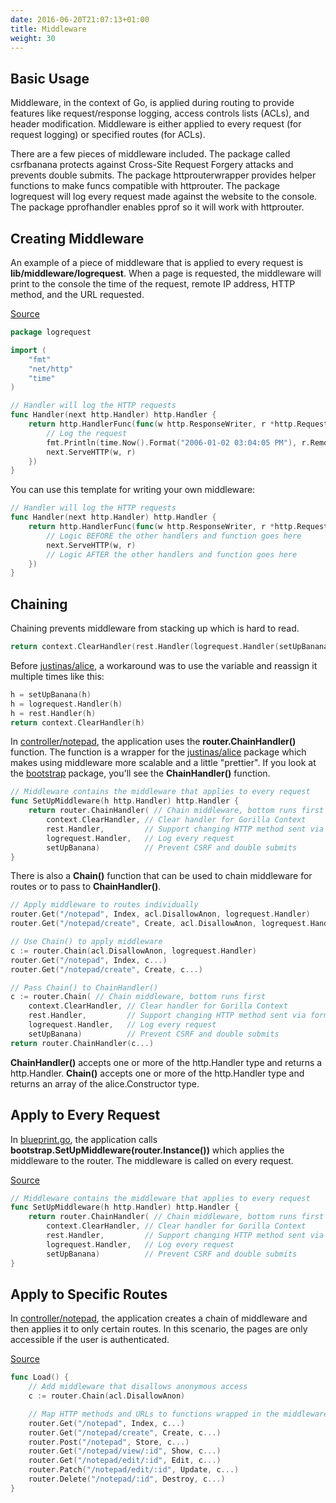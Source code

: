 ```yaml
---
date: 2016-06-20T21:07:13+01:00
title: Middleware
weight: 30
---
```


## Basic Usage

Middleware, in the context of Go, is applied during routing to provide
features like request/response logging, access controls lists (ACLs), and
header modification. Middleware is either applied to every request (for request
logging) or specified routes (for ACLs).

There are a few pieces of middleware included. The package called csrfbanana 
protects against Cross-Site Request Forgery attacks and prevents double submits. 
The package httprouterwrapper provides helper functions to make funcs compatible 
with httprouter. The package logrequest will log every request made against the 
website to the console. The package pprofhandler enables pprof so it will work 
with httprouter.

## Creating Middleware

An example of a piece of middleware that is applied to every request is
**lib/middleware/logrequest**. When a page is requested, the middleware will
print to the console the time of the request, remote IP address, HTTP method,
and the URL requested.

[Source](https://github.com/blue-jay/blueprint/blob/master/lib/middleware/logrequest/logrequest.go)
```go
package logrequest

import (
	"fmt"
	"net/http"
	"time"
)

// Handler will log the HTTP requests
func Handler(next http.Handler) http.Handler {
	return http.HandlerFunc(func(w http.ResponseWriter, r *http.Request) {
		// Log the request
		fmt.Println(time.Now().Format("2006-01-02 03:04:05 PM"), r.RemoteAddr, r.Method, r.URL)
		next.ServeHTTP(w, r)
	})
}
```

You can use this template for writing your own middleware:

```go
// Handler will log the HTTP requests
func Handler(next http.Handler) http.Handler {
	return http.HandlerFunc(func(w http.ResponseWriter, r *http.Request) {
		// Logic BEFORE the other handlers and function goes here
		next.ServeHTTP(w, r)
		// Logic AFTER the other handlers and function goes here
	})
}
```

## Chaining

Chaining prevents middleware from stacking up which is hard to read.

```go
return context.ClearHandler(rest.Handler(logrequest.Handler(setUpBanana)))
```
Before [justinas/alice](https://github.com/justinas/alice), a workaround was to
use the variable and reassign it multiple times like this:

```go
h = setUpBanana(h)
h = logrequest.Handler(h)
h = rest.Handler(h)
return context.ClearHandler(h)
```

In [controller/notepad](https://github.com/blue-jay/blueprint/blob/master/controller/notepad/notepad.go),
the application uses the **router.ChainHandler()** function. The function is a wrapper for
the [justinas/alice](https://github.com/justinas/alice) package which makes
using middleware more scalable and a little "prettier". If you look at the
[bootstrap](https://github.com/blue-jay/blueprint/blob/master/bootstrap/bootstrap.go)
package, you'll see the **ChainHandler()** function.

```go
// Middleware contains the middleware that applies to every request
func SetUpMiddleware(h http.Handler) http.Handler {
	return router.ChainHandler( // Chain middleware, bottom runs first
		context.ClearHandler, // Clear handler for Gorilla Context
		rest.Handler,         // Support changing HTTP method sent via form input
		logrequest.Handler,   // Log every request
		setUpBanana)          // Prevent CSRF and double submits
}
```

There is also a **Chain()** function that can be used to chain middleware for routes
or to pass to **ChainHandler()**.

```go
// Apply middleware to routes individually
router.Get("/notepad", Index, acl.DisallowAnon, logrequest.Handler)
router.Get("/notepad/create", Create, acl.DisallowAnon, logrequest.Handler)

// Use Chain() to apply middleware
c := router.Chain(acl.DisallowAnon, logrequest.Handler)
router.Get("/notepad", Index, c...)
router.Get("/notepad/create", Create, c...)

// Pass Chain() to ChainHandler()
c := router.Chain( // Chain middleware, bottom runs first
	context.ClearHandler, // Clear handler for Gorilla Context
	rest.Handler,         // Support changing HTTP method sent via form input
	logrequest.Handler,   // Log every request
	setUpBanana)          // Prevent CSRF and double submits
return router.ChainHandler(c...)
```

**ChainHandler()** accepts one or more of the http.Handler type and returns a
http.Handler.
**Chain()** accepts one or more of the http.Handler type and returns an array of
the alice.Constructor type.

## Apply to Every Request

In [blueprint.go](https://github.com/blue-jay/blueprint/blob/master/blueprint.go),
the application calls **bootstrap.SetUpMiddleware(router.Instance())** which
applies the middleware to the router. The middleware is called on every
request.

[Source](https://github.com/blue-jay/blueprint/blob/master/bootstrap/bootstrap.go)
```go
// Middleware contains the middleware that applies to every request
func SetUpMiddleware(h http.Handler) http.Handler {
	return router.ChainHandler( // Chain middleware, bottom runs first
		context.ClearHandler, // Clear handler for Gorilla Context
		rest.Handler,         // Support changing HTTP method sent via form input
		logrequest.Handler,   // Log every request
		setUpBanana)          // Prevent CSRF and double submits
}
```

## Apply to Specific Routes

In [controller/notepad](https://github.com/blue-jay/blueprint/blob/master/controller/notepad/notepad.go),
the application creates a chain of middleware and then
applies it to only certain routes. In this scenario, the pages are only
accessible if the user is authenticated.

[Source](https://github.com/blue-jay/blueprint/blob/master/controller/notepad/notepad.go)
```go
func Load() {
	// Add middleware that disallows anonymous access
	c := router.Chain(acl.DisallowAnon)

	// Map HTTP methods and URLs to functions wrapped in the middleware chain
	router.Get("/notepad", Index, c...)
	router.Get("/notepad/create", Create, c...)
	router.Post("/notepad", Store, c...)
	router.Get("/notepad/view/:id", Show, c...)
	router.Get("/notepad/edit/:id", Edit, c...)
	router.Patch("/notepad/edit/:id", Update, c...)
	router.Delete("/notepad/:id", Destroy, c...)
}
```